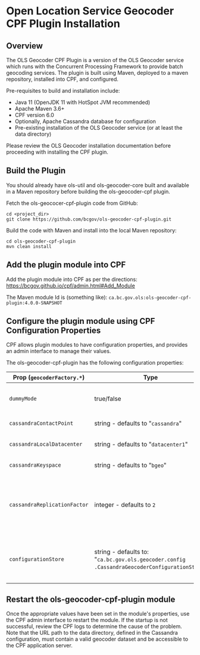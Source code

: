 # Open Location Service Geocoder CPF Plugin Installation

## Overview

The OLS Geocoder CPF Plugin is a version of the OLS Geocoder service which runs with the Concurrent Processing Framework to provide batch geocoding services.
The plugin is built using Maven, deployed to a maven repository, installed into CPF, and configured. 

Pre-requisites to build and installation include:
- Java 11 (OpenJDK 11 with HotSpot JVM recommended)
- Apache Maven 3.6+
- CPF version 6.0
- Optionally, Apache Cassandra database for configuration
- Pre-existing installation of the OLS Geocoder service (or at least the data directory)

Please review the OLS Geocoder installation documentation before proceeding with installing the CPF plugin.

## Build the Plugin 

You should already have ols-util and ols-geocoder-core built and available in a Maven repository before building the ols-geocoder-cpf plugin.

Fetch the ols-geococer-cpf-plugin code from GitHub:

```
cd <project_dir>
git clone https://github.com/bcgov/ols-geocoder-cpf-plugin.git
```

Build the code with Maven and install into the local Maven repository:

```
cd ols-geocoder-cpf-plugin
mvn clean install
```

## Add the plugin module into CPF

Add the plugin module into CPF as per the directions: https://bcgov.github.io/cpf/admin.html#Add_Module

The Maven module Id is (something like): `ca.bc.gov.ols:ols-geocoder-cpf-plugin:4.0.0-SNAPSHOT`


## Configure the plugin module using CPF Configuration Properties

CPF allows plugin modules to have configuration properties, and provides an admin interface to manage their values.

The ols-geocoder-cpf-plugin has the following configuration properties:

| Prop (`geocoderFactory.*`) | Type | Description |
| ---- | ---- | ----------- |
|`dummyMode`|  true/false | set to true to test if the geocoder plugin module runs without requiring a complete configuration or data directory.|
|`cassandraContactPoint`|  string - defaults to "`cassandra`" | the name of the cassandra server for configuration |
|`cassandraLocalDatacenter`| string - defaults to "`datacenter1`" | the name of the local datacenter for the cassandra load balancing driver|
|`cassandraKeyspace`| string - defaults to "`bgeo`" | the name of the cassandra namespace|
|`cassandraReplicationFactor`| integer - defaults to `2` | the replication factor to set the cassandra namespace to if it has not alrady been created. We recommend creating your cassandra namespace manually before starting the geocoder, to allow for all configuration options |
|`configurationStore`| string - defaults to:<br /> "`ca.bc.gov.ols.geocoder.config`<br />`.CassandraGeocoderConfigurationStore`" | The name of the java class to use for configuration. An alternative would be FileGeocoderConfigurationStore, however this is not yet supported in the CPF plugin.|

## Restart the ols-geocoder-cpf-plugin module

Once the appropriate values have been set in the module's properties, use the CPF admin interface to restart the module. If the startup is not successful, review the CPF logs to determine the cause of the problem. Note that the URL path to the data directory, defined in the Cassandra configuration, must contain a valid geocoder dataset and be accessible to the CPF application server.
